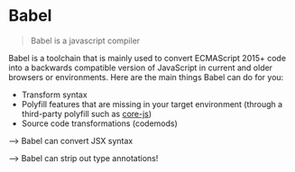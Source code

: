 # Babel

> Babel is a javascript compiler

Babel is a toolchain that is mainly used to convert ECMAScript 2015+ code into a backwards compatible version of JavaScript in current and older browsers or environments. Here are the main things Babel can do for you:

- Transform syntax
- Polyfill features that are missing in your target environment (through a third-party polyfill such as [core-js](https://github.com/zloirock/core-js))
- Source code transformations (codemods)



--> Babel can convert JSX syntax

--> Babel can strip out type annotations!



